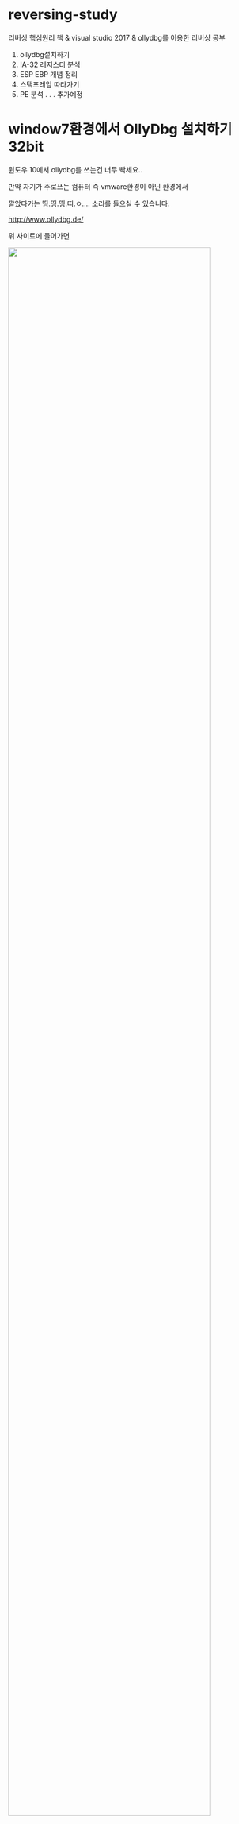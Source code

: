 # reversing-study

리버싱 핵심원리 책 & visual studio 2017 & ollydbg를 이용한 리버싱 공부
1. ollydbg설치하기
2. IA-32 레지스터 분석
3. ESP EBP 개념 정리
3. 스택프레임 따라가기
4. PE 분석
.
.
.
추가예정

# window7환경에서 OllyDbg 설치하기 32bit

윈도우 10에서 ollydbg를 쓰는건 너무 빡세요..

만약 자기가 주로쓰는 컴퓨터 즉 vmware환경이 아닌 환경에서

깔았다가는 띵.띵.띵.띠.ㅇ.... 소리를 들으실 수 있습니다.

http://www.ollydbg.de/

위 사이트에 들어가면
<div>
<img src="https://postfiles.pstatic.net/MjAxOTAxMTNfMjE4/MDAxNTQ3MzA2MDgyMTA1.b38mMVPvKv68zVipVqx_fIZH3bCsS5LW30H0xQWAQQkg.sodyDSb5BDbMMTi5pduWywS1CA-Gez6C82Ooha96Xj8g.PNG.kwleepuppy/image.png?type=w773" width="90%"></img>
</div>

이런 화면을 나옵니다!.

쭈욱 밑으로 내리면
<div>
<img src="https://postfiles.pstatic.net/MjAxOTAxMTNfMjk4/MDAxNTQ3MzA2MTI5OTU4.M2QGnwgEkzd_RoJXBvPXDmAQKh_ozvZsIBGhU4uCXAcg._c4nNysuTqLe5rtsRXLrcBYiDpkz-hRQlbxwBaAbfdgg.PNG.kwleepuppy/image.png?type=w773" width="90%"></img>
</div>

굵은 글짜의 Download 바로 밑

Download OllyDbg 1.10(final version)

클릭하시면 다운로드가 진행되고

압축해제하신다음!

<div>
<img src="https://postfiles.pstatic.net/MjAxOTAxMTNfODcg/MDAxNTQ3MzA2MjE3OTA5.MNZtwHyTyiylv0TPbcsEbFwxLa9qUF6H3Gmxn3VblrEg.8aQSPl9dRBMUhCnn34AIQuognrsLyyycTWA68yXiUkMg.PNG.kwleepuppy/image.png?type=w773" width="90%"></img>
</div>

관리자 권한으로 시작하시면

<div>
<img src="https://postfiles.pstatic.net/MjAxOTAxMTNfMjM5/MDAxNTQ3MzA2MjczOTM3.VnA_hbaLhMhYBSNVsmURkT-TzvgKZWp9DG19cussTxkg.N95IXACSPCrbrvW3o4hW2OE5_TgEIcjnt-HBGUuzJe4g.PNG.kwleepuppy/image.png?type=w773" width="90%"></img>
</div>
요렇게 실행된 모습이 나옵니다.
<div>
<img src="https://postfiles.pstatic.net/MjAxOTAxMTNfMjM3/MDAxNTQ3MzA2NjA4NjA2.A-SsUW3HD43nM4w2qt5XS-OVYasODFixRdZeXWW_Q24g.n-SDqNAS3LXu701KHjclR9gIInAwnZQJORGwvmOS-Jog.PNG.kwleepuppy/image.png?type=w773" width="90%"></img>
</div>

<div>
<img src="https://postfiles.pstatic.net/MjAxOTAxMTNfNTUg/MDAxNTQ3MzA5MTY1MjA2.V-q88Jz1rfMN2i1hj1aG36MwSJUaMfD4PjFVjjv4Vjgg.iROoDcH3RdmNmME1DpjYxUU8C4C6aZeFNQpmUSEUJt4g.PNG.kwleepuppy/sf2.PNG?type=w773" width="90%"></img>
</div>
window7환경에서

vcruntime140d.dll이랑

ucrtbased.dll이 없어서 실행못한다고 나오네요..
<div>
<img src="https://postfiles.pstatic.net/MjAxOTAxMTNfMjg2/MDAxNTQ3MzA5MTYxOTMx.yAhOAfFa5bR1Ded3HOBb_8CxH-vR_kzfv0vs77A9hU8g.n4DWXEQCuvfUjoxjDcDgJXeBBU2R8AAKiqWs9_EKXX4g.PNG.kwleepuppy/sf1.PNG?type=w773" width="90%"></img>
<img src="https://postfiles.pstatic.net/MjAxOTAxMTNfNSAg/MDAxNTQ3MzA5MTg2MDE1.1yvyTNbrsT3efpk2j0WolekhLGjVIx38NA8f-P5cHq8g.Ff_2oXcje-5rBuAQVlCMSzha0XFMBEJ8gdSCcV5hYqkg.PNG.kwleepuppy/sf3.PNG?type=w773" width="90%"></img>
</div>
Visual c++깔아도 안되서

직접 vcruntime140d.dll

ucrtbased.dll 찾아서

C://Program File/System32/  이경로에 넣어줬습니다.
<div>
<img src="https://postfiles.pstatic.net/MjAxOTAxMTNfNSAg/MDAxNTQ3MzA5MTg2MDE1.1yvyTNbrsT3efpk2j0WolekhLGjVIx38NA8f-P5cHq8g.Ff_2oXcje-5rBuAQVlCMSzha0XFMBEJ8gdSCcV5hYqkg.PNG.kwleepuppy/sf3.PNG?type=w773" width="90%"></img>
</div>

실행된 모습!

# Process Explorer 설치하기

64비트버전과 32비트 버전이 존재한다.

https://docs.microsoft.com/en-us/sysinternals/downloads/process-explorer

 위 사이트에 들어가면
 
Process Explorer - Windows Sysinternals
Find out what files, registry keys and other objects processes have open, which DLLs they have loaded, and more.

docs.microsoft.com
<div>
<img src="https://postfiles.pstatic.net/MjAxOTAxMTJfMjc2/MDAxNTQ3MzAzMDM1Mjcz.JKgb_MBYT-WLcgLoW6Le6Lu2CA-AeEqBM-kHWVfl_7Eg.aVPSA3GziVU5kAsD38761_TQamQjv3RrWCg__mtB5c0g.PNG.kwleepuppy/image.png?type=w773" width="90%"></img>
</div>

이렇게 나오는데

Download Process Explorer을 클릭하면 설치가된다.

압축해제후

자신의 컴퓨터에 맞는 비트실행파일을 실행하면

<div>
<img src="https://postfiles.pstatic.net/MjAxOTAxMTJfMjA3/MDAxNTQ3MzAzMTQwODUz.XU5SkgTxcVGNLo80xr-Urx3UyCqSEWsJAmso74it4Qog.hsX6cl2kfKhjGr9MovwIW-eHc5bUJKHiuGTWdfshnO0g.PNG.kwleepuppy/image.png?type=w773" width="90%"></img>
</div>
이렇게 작업관리자와는 비교할 수 없는 뛰어난 화면 구성을 보여준다.

Process Explorer의 장점

1. 부모/자식 프로세스 트리 구조
2. 프로세스 실행/종료 시 각각의 색으로 표시
3. 프로세스 Suspend/Resume 기능
4. 프로세스 종료 기능
5. DLL/Handle 검색

앞으로 리버싱공부할때 켜놓고 보면 유용할듯!

# 스택 프레임 실습

실습 준비물

리버싱 핵심 원리 //인사이트 이승원 지음

컴퓨터, vmware workstation10

vmware에 깔린 window7

window7에 깔린 ollydbg

Visual studio 2017

인내심, 호기심

​

우선 visual studio에서

하던 방식대로 아무런 옵션을 주지 않고 컴파일했습니다.
<div>
<img src="https://postfiles.pstatic.net/MjAxOTAxMTVfNDcg/MDAxNTQ3NTY0MzUxNzg0.3d3TE3gZwQ7UiI2D0BjRW5Cfu_NtaviohLNS9PwNsrYg.nAE7vCr_753fEdZPi-FbTR2pF9wMWWgO0iD6Rx6PEVsg.PNG.kwleepuppy/sf16.PNG?type=w773" width="100%"></img>
</div>

그 후 실행파일을

Ollydbg가 있는 window7환경으로 옮겨준 후

Ollydbg에서 실행!

<div>
<img src="https://postfiles.pstatic.net/MjAxOTAxMTZfNTAg/MDAxNTQ3NTY0NDAyOTY3.4VNKoPShspN5vAE_xU5T1rFuxPM0hOYj30dwmJznS60g.BduUUdT8eLKtu-vaolYue10lHWp7u2scj62Bk2psy9Ig.PNG.kwleepuppy/sf10.PNG?type=w773" width="100%"></img>
</div>

잉?

<div>
<img src="https://postfiles.pstatic.net/MjAxOTAxMTZfMTUg/MDAxNTQ3NTY0NDE4NDE2.Wg36sV9WfYWH5RRzRrz5pRefRoQ2TbS4pOoMUxII7csg.tx7NhfCFeaEsFv66s8G4yTtymgCypCDvm3Kf8MlXLOwg.PNG.kwleepuppy/sf11.PNG?type=w773" width="100%"></img>
</div>

제가 원하던 모습이 아니었어요..

그렇게 2일간 main을 찾는 작업이 진행되었지만

이건 아닌 거 같아서

구글링을 했더니

빌드 할 때 두 가지 버전이 있다는 사실을 알게 되었습니다.

​

출처 : http://jiny2097.blog.me/30043517038

첫 번째. Debug mode build

- 실행파일에 디버깅 정보를 삽입하여 언제든지 디버깅을 할 수 있도록 하며 Debug 서브 폴더에 실행파일을 만들어줍니다.

- 디버깅 정보가 들어가 있기 때문에 실행파일 상태를 확인할 수 있습니다.

- 디버그에 필요한 정보들을 실행 시 계속 체크함으로써 속도가 느립니다.

- 디버그 빌드와 릴리스 빌드에서 서로 실행 결과가 다른 경우?

   특히 디버그 빌드에서는 괜찮은데 릴리스 빌드에서만 오류가 발생하여 프로그램이 죽는 경우가 있는데 

   이런 경우는 대부분 메모리가 깨진 경우에 발생합니다. 두 모드에서 동적으로 메모리를 할당하면 힙 영역에 요청한 크기만큼 메모리를 할당받게 되는데 그 초기값이 다릅니다.

- 릴리스 모드와 디버깅 모드의 차이점은?

   디버깅 정보를 실행 코드 안에 넣느냐 안 넣느냐가 차이점이 되겠지요.

   즉, 디버거 모드로 컴파일하게 되면 실행상태에서 추적할 수 있는 정보가 실행파일 안에 들어가게 되므로

   용량이 커지고, 릴리스 모드의 경우 디버깅 정보 없이 순수한 소스코드 자체의 기능만 컴파일되어 실행파일로 만들어집니다.

​

두 번째. Release mode build

- 초기화하지 않습니다.

- 같은 문자열 상수라도 서로 다른 공간에 할당됩니다.

- 디버깅 정보를 삽입하지 않고 코드를 최적화하여 실행 파일 크기를 최대한 줄여줍니다.

- 속도나 크기 면에서 월등히 유리합니다. (메모리 점유율로 낮아지고 실행도 빨라짐)

- 더 이상 현재 버전에서 내 결함성이나 문제점들을 발견할 수 없었을 때 빌드 하여 주는 모드입니다.

​

디버깅 모드로 하면. text 부분에 빈값만 저장되어 정보가 가려졌습니다..

​

그래서 Release mode로 build 하여

재실행 결과

<div>
<img src="https://postfiles.pstatic.net/MjAxOTAxMTZfNTgg/MDAxNTQ3NTY0ODQ0OTc1.7nZPxjgL7KSXokO5i-j4AxQSfQCJjdP-Il9uHssFvXgg.aEOycNwwuwkXtXztHtSTPinoEdpKO8xIJf485THqvsYg.PNG.kwleepuppy/sf6.PNG?type=w773" width="100%"></img>
</div>

비교적 쉽게 메인을 찾아갈 수 있었습니다.

​

이제 '스택 프레임' 실습을 진행할 준비가 되었습니다.

​

스택 프레임이란?

-ESP(스택 포인터)가 아닌 

 EBP(베이스 포인터) 레지스터를 사용하여 스택 내의 로컬 변수, 파라미터, 복귀 주소에 접근하는 기법
 
<div>
<img src="https://postfiles.pstatic.net/MjAxOTAxMTZfMTgw/MDAxNTQ3NTY1MDUzMzcz.bNU3OWiUx183dM6jW3M8KR0meTBP8ZwAzBAuBP2ClCgg.IS0fHikZ1iTaMBWeGFb6R7z1DZ3UAE66KAkpn7OYJrgg.PNG.kwleepuppy/sf12.PNG?type=w773" width="100%"></img>
</div>
​


메인 함수를 호출합니다.
<div>
<img src="https://postfiles.pstatic.net/MjAxOTAxMTZfMjc2/MDAxNTQ3NTY1MDY0MTgw.xWjmI3gJuuXB8ND5TiiHLFKrcQa9WfhkfBVNNDJ1qREg.F7O3-yi0CxVeDxYarMIUN17Dd05D4jw1qwPzT9XEKQYg.PNG.kwleepuppy/sf13.PNG?type=w773" width="100%"></img>
</div>

여기서부터 EBP(베이스 포인터)를 사용하는 모습이 보입니다.

main 함수에 들어온 후 EBP에 현재 스택 포인터 값을 넣어줍니다.
<div>
<img src="https://postfiles.pstatic.net/MjAxOTAxMTZfMTUg/MDAxNTQ3NTY1MDY0MjQw.OcviTzDAtMTumzpR3VWNu47pmPPNYTJD_ZSNnbAEXgog.pNScUuwavJ_4D8VojlVKCv2Kp2f_RROtdKEwZ-BjiXkg.PNG.kwleepuppy/sf14.PNG?type=w773" width="100%"></img>
</div>

스택 부분에서 Relative to EBP를 설정하면

스택 창에서 EBP의 위치를 확인할 수 있습니다.

​

로컬 변수 세팅

ESP 값에서 변숫값만큼의 크기를 빼줍니다.

char[20]에 char b, c 면 이론상 22byte를 할당

인데 18만 빼주네요.

ex) 최적화가 되어 char a[20] = "Hello Hello Hello";

널문자까지 총 18byte만 할당되었다고 생각됩니다.

<div>
<img src="https://postfiles.pstatic.net/MjAxOTAxMTZfNDIg/MDAxNTQ3NTY1MDY0MTg4.K7cwWvJpkvUcX_TgqRubdHzlHH7NqOAi4HZ9OWuSQBog.EPx8SqH8Z3yquYneLZpv--AJE2oFw0p95SUXmr4CXgEg.PNG.kwleepuppy/sf15.PNG?type=w773" width="100%"></img>
<img src="https://postfiles.pstatic.net/MjAxOTAxMTZfMjQw/MDAxNTQ3NTY1MDc0NzE0.OupFTCVth4qvWWamhhsOQl--4KOiLcaAKnXUQYFvH0gg.YjV3y3ewFisD095tT3-3ZYqDdtMy25bLctUiF4zm7fog.PNG.kwleepuppy/sf17.PNG?type=w773" width="100%"></img>
</div>
그렇게 Hello Hello Hello가 저장되고

<div>
<img src="https://postfiles.pstatic.net/MjAxOTAxMTZfODUg/MDAxNTQ3NTY1MDc0NzQ2.plHaihK_OXSz0E49BIiY5V7CDdKbHbpuENaGPofWWEIg.U88LTXueKiZWOKTpGgGWCzsJJk_-UdWYe0TixWysJGQg.PNG.kwleepuppy/sf18.PNG?type=w773" width="100%"></img>
</div>

printf 함수를 호출하기 위해 포맷 형식과 문자열이 있는 주소를 넣고 printf 함수를 호출하는 모습

호출하면 다시

<div>
<img src="https://postfiles.pstatic.net/MjAxOTAxMTZfMTU3/MDAxNTQ3NTY1MDc0NzU0.aYrKmuMkIGBJrOoHF80dLe_LwF7Cdzp4Ax5fO1UnO-cg.40eMqdHZvLkTYVg6Ddpz-OlzSgFLpDENjSg4yvPj7fIg.PNG.kwleepuppy/sf19.PNG?type=w773" width="100%"></img>
</div>

EBP에 현재 스택 포인터를 넣어주는 모습

그렇게 printf 함수가 실행되고 종료될 때는

printf 함수의 스택 프레임 해제와 함수 종료(리턴)을

진행하야 합니다.

<div>
<img src="https://postfiles.pstatic.net/MjAxOTAxMTZfMjUg/MDAxNTQ3NTY1MDc0Nzkz.1g0Tbw-tmI8PXkUitDZVkx-e3ko02jZe2ntMwhaChDkg.Dty-d5I5I_WnZ5tN7GHVL_lbqzAivTn3GBZn2xky4Ccg.PNG.kwleepuppy/sf20.PNG?type=w773" width="100%"></img>
</div>

이때 printf 함수 부분에서 EBP 부분을 POP 해주는 모습이 보이고

ADD ESP, 8로 printf 함수 호출 후 스택을 정리하는 모습이 보이며

그 후 main 함수 마지막 부분에서 

MOV ESP, EBP 해주고

POP EBP를 해주며

main 함수를 호출하기 전의 스택 상태로 완벽하게 돌아가는 모습을 볼 수 있습니다.

프로그램은 이런 식으로 스택을 관리한다는 것을 알 수 있었습니다.

​

수시로 변경되는 ESP 대신 EBP 레지스터를 사용하여 로컬 변수, 파라미터, 복귀 주소 등을 관리하는 방법을 직접 실습해 보았는데  눈이 살짝 아팠지만ㅎ 리버싱 초심자로써 많은 도움이 되었다 생각합니다.

debug 모드에서 build 한 실행파일에 빠져서 허둥 되며 리버싱을 막기 위해서 여러 방식으로 막아놨구나를 벌써 알게 되어서 좋은 경험(삽질)이 되었습니다.
